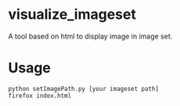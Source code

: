 # visualize_imageset

A tool based on html to display image in image set.

# Usage
```
python setImagePath.py [your imageset path]
firefox index.html
```
